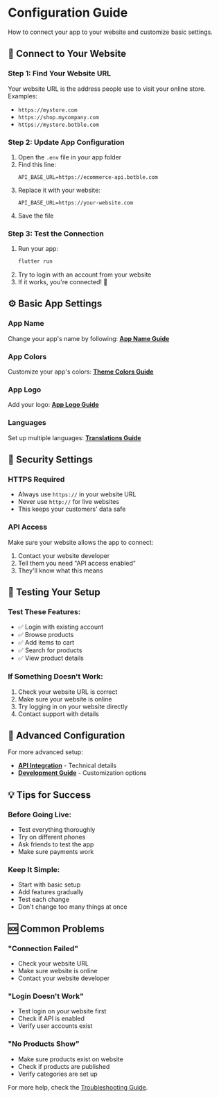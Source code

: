 # Configuration Guide

How to connect your app to your website and customize basic settings.

## 🔗 Connect to Your Website

### Step 1: Find Your Website URL
Your website URL is the address people use to visit your online store.
Examples:
- `https://mystore.com`
- `https://shop.mycompany.com`
- `https://mystore.botble.com`

### Step 2: Update App Configuration
1. Open the `.env` file in your app folder
2. Find this line:
   ```
   API_BASE_URL=https://ecommerce-api.botble.com
   ```
3. Replace it with your website:
   ```
   API_BASE_URL=https://your-website.com
   ```
4. Save the file

### Step 3: Test the Connection
1. Run your app:
   ```bash
   flutter run
   ```
2. Try to login with an account from your website
3. If it works, you're connected! 🎉

## ⚙️ Basic App Settings

### App Name
Change your app's name by following: **[App Name Guide](04_app_name.md)**

### App Colors
Customize your app's colors: **[Theme Colors Guide](01_theme_colors.md)**

### App Logo
Add your logo: **[App Logo Guide](05_app_logo.md)**

### Languages
Set up multiple languages: **[Translations Guide](07_translations.md)**

## 🔐 Security Settings

### HTTPS Required
- Always use `https://` in your website URL
- Never use `http://` for live websites
- This keeps your customers' data safe

### API Access
Make sure your website allows the app to connect:
1. Contact your website developer
2. Tell them you need "API access enabled"
3. They'll know what this means

## 🧪 Testing Your Setup

### Test These Features:
- ✅ Login with existing account
- ✅ Browse products
- ✅ Add items to cart
- ✅ Search for products
- ✅ View product details

### If Something Doesn't Work:
1. Check your website URL is correct
2. Make sure your website is online
3. Try logging in on your website directly
4. Contact support with details

## 🚀 Advanced Configuration

For more advanced setup:
- **[API Integration](api-integration.md)** - Technical details
- **[Development Guide](development.md)** - Customization options

## 💡 Tips for Success

### Before Going Live:
- Test everything thoroughly
- Try on different phones
- Ask friends to test the app
- Make sure payments work

### Keep It Simple:
- Start with basic setup
- Add features gradually
- Test each change
- Don't change too many things at once

## 🆘 Common Problems

### "Connection Failed"
- Check your website URL
- Make sure website is online
- Contact your website developer

### "Login Doesn't Work"
- Test login on your website first
- Check if API is enabled
- Verify user accounts exist

### "No Products Show"
- Make sure products exist on website
- Check if products are published
- Verify categories are set up

For more help, check the [Troubleshooting Guide](troubleshooting.md).
